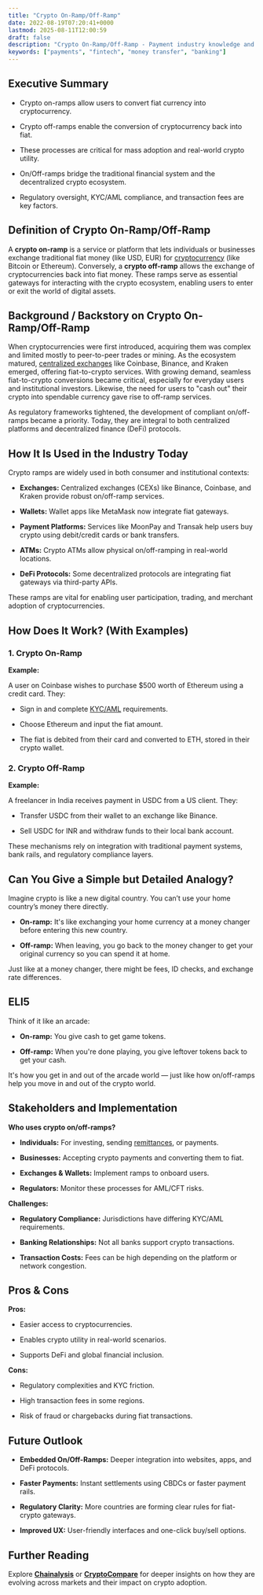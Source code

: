 ```yaml
---
title: "Crypto On-Ramp/Off-Ramp"
date: 2022-08-19T07:20:41+0000
lastmod: 2025-08-11T12:00:59
draft: false
description: "Crypto On-Ramp/Off-Ramp - Payment industry knowledge and insights"
keywords: ["payments", "fintech", "money transfer", "banking"]
---
```


## Executive Summary

- Crypto on-ramps allow users to convert fiat currency into cryptocurrency.

- Crypto off-ramps enable the conversion of cryptocurrency back into fiat.

- These processes are critical for mass adoption and real-world crypto utility.

- On/Off-ramps bridge the traditional financial system and the decentralized crypto ecosystem.

- Regulatory oversight, KYC/AML compliance, and transaction fees are key factors.

## Definition of Crypto On-Ramp/Off-Ramp

A **crypto on-ramp** is a service or platform that lets individuals or businesses exchange traditional fiat money (like USD, EUR) for [cryptocurrency](https://faisalkhanllc.xyz/resources/payments-wiki/c/cryptocurrency/) (like Bitcoin or Ethereum). Conversely, a **crypto off-ramp** allows the exchange of cryptocurrencies back into fiat money. These ramps serve as essential gateways for interacting with the crypto ecosystem, enabling users to enter or exit the world of digital assets.

## Background / Backstory on Crypto On-Ramp/Off-Ramp

When cryptocurrencies were first introduced, acquiring them was complex and limited mostly to peer-to-peer trades or mining. As the ecosystem matured, [centralized exchanges](https://faisalkhanllc.xyz/resources/payments-wiki/c/centralized-exchange-cex/) like Coinbase, Binance, and Kraken emerged, offering fiat-to-crypto services. With growing demand, seamless fiat-to-crypto conversions became critical, especially for everyday users and institutional investors. Likewise, the need for users to "cash out" their crypto into spendable currency gave rise to off-ramp services.

As regulatory frameworks tightened, the development of compliant on/off-ramps became a priority. Today, they are integral to both centralized platforms and decentralized finance (DeFi) protocols.

## How It Is Used in the Industry Today

Crypto ramps are widely used in both consumer and institutional contexts:

- **Exchanges:** Centralized exchanges (CEXs) like Binance, Coinbase, and Kraken provide robust on/off-ramp services.

- **Wallets:** Wallet apps like MetaMask now integrate fiat gateways.

- **Payment Platforms:** Services like MoonPay and Transak help users buy crypto using debit/credit cards or bank transfers.

- **ATMs:** Crypto ATMs allow physical on/off-ramping in real-world locations.

- **DeFi Protocols:** Some decentralized protocols are integrating fiat gateways via third-party APIs.

These ramps are vital for enabling user participation, trading, and merchant adoption of cryptocurrencies.

## How Does It Work? (With Examples)

### 1. **Crypto On-Ramp**

**Example:**

A user on Coinbase wishes to purchase $500 worth of Ethereum using a credit card. They:

- Sign in and complete [KYC/AML](https://faisalkhanllc.xyz/resources/payments-wiki/k/know-your-customer-kyc-anti-money-laundering-aml/) requirements.

- Choose Ethereum and input the fiat amount.

- The fiat is debited from their card and converted to ETH, stored in their crypto wallet.

### 2. **Crypto Off-Ramp**

**Example:**

A freelancer in India receives payment in USDC from a US client. They:

- Transfer USDC from their wallet to an exchange like Binance.

- Sell USDC for INR and withdraw funds to their local bank account.

These mechanisms rely on integration with traditional payment systems, bank rails, and regulatory compliance layers.

## Can You Give a Simple but Detailed Analogy?

Imagine crypto is like a new digital country. You can’t use your home country’s money there directly.

- **On-ramp:** It's like exchanging your home currency at a money changer before entering this new country.

- **Off-ramp:** When leaving, you go back to the money changer to get your original currency so you can spend it at home.

Just like at a money changer, there might be fees, ID checks, and exchange rate differences.

## ELI5

Think of it like an arcade:

- **On-ramp:** You give cash to get game tokens.

- **Off-ramp:** When you're done playing, you give leftover tokens back to get your cash.

It's how you get in and out of the arcade world — just like how on/off-ramps help you move in and out of the crypto world.

## Stakeholders and Implementation

**Who uses crypto on/off-ramps?**

- **Individuals:** For investing, sending [remittances](https://faisalkhanllc.xyz/resources/payments-wiki/r/remittances/), or payments.

- **Businesses:** Accepting crypto payments and converting them to fiat.

- **Exchanges & Wallets:** Implement ramps to onboard users.

- **Regulators:** Monitor these processes for AML/CFT risks.

**Challenges:**

- **Regulatory Compliance:** Jurisdictions have differing KYC/AML requirements.

- **Banking Relationships:** Not all banks support crypto transactions.

- **Transaction Costs:** Fees can be high depending on the platform or network congestion.

## Pros & Cons

**Pros:**

- Easier access to cryptocurrencies.

- Enables crypto utility in real-world scenarios.

- Supports DeFi and global financial inclusion.

**Cons:**

- Regulatory complexities and KYC friction.

- High transaction fees in some regions.

- Risk of fraud or chargebacks during fiat transactions.

## Future Outlook

- **Embedded On/Off-Ramps:** Deeper integration into websites, apps, and DeFi protocols.

- **Faster Payments:** Instant settlements using CBDCs or faster payment rails.

- **Regulatory Clarity:** More countries are forming clear rules for fiat-crypto gateways.

- **Improved UX:** User-friendly interfaces and one-click buy/sell options.

## Further Reading

Explore **[Chainalysis](https://www.chainalysis.com/)** or **[CryptoCompare](https://www.cryptocompare.com/)** for deeper insights on how they are evolving across markets and their impact on crypto adoption.